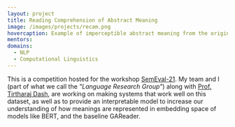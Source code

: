 ```yaml
---
layout: project
title: Reading Comprehension of Abstract Meaning
image: /images/projects/recam.png
hovercaption: Example of imperceptible abstract meaning from the original dataset.
mentors:
domains:
  - NLP
  - Computational Linguistics
---
```

This is a competition hosted for the workshop [SemEval-21](https://semeval.github.io/SemEval2021/tasks). My team and I (part of what we call the *"Language Research Group"*) along with [Prof. Tirtharaj Dash](https://www.bits-pilani.ac.in/goa/tirtharaj/profile), are working on making systems that work well on this dataset, as well as to provide an interpretable model to increase our understanding of how meanings are represented in embedding space of models like BERT, and the baseline GAReader.
